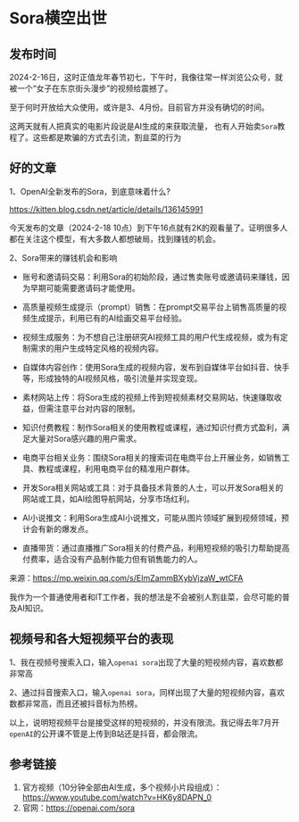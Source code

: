 # Sora横空出世

## 发布时间

2024-2-16日，这时正值龙年春节初七，下午时，我像往常一样浏览公众号，就被一个“女子在东京街头漫步”的视频给震撼了。

至于何时开放给大众使用，或许是3、4月份。目前官方并没有确切的时间。

这两天就有人把真实的电影片段说是AI生成的来获取流量， 也有人开始卖`Sora`教程了。这些都是欺骗的方式去引流，割韭菜的行为

## 好的文章

1、OpenAI全新发布的Sora，到底意味着什么?

https://kitten.blog.csdn.net/article/details/136145991

今天发布的文章（2024-2-18  10点）到下午16点就有2K的观看量了。证明很多人都在关注这个模型，有大多数人都想破局，找到赚钱的机会。

2、Sora带来的赚钱机会和影响

* 账号和邀请码交易：利用Sora的初始阶段，通过售卖账号或邀请码来赚钱，因为早期可能需要邀请码才能使用。

* 高质量视频生成提示（prompt）销售：在prompt交易平台上销售高质量的视频生成提示，利用已有的AI绘画交易平台经验。

* 视频生成服务：为不想自己注册研究AI视频工具的用户代生成视频，或为有定制需求的用户生成特定风格的视频内容。

* 自媒体内容创作：使用Sora生成的视频内容，发布到自媒体平台如抖音、快手等，形成独特的AI视频风格，吸引流量并实现变现。

* 素材网站上传：将Sora生成的视频上传到短视频素材交易网站，快速赚取收益，但需注意平台对内容的限制。

* 知识付费教程：制作Sora相关的使用教程或课程，通过知识付费方式盈利，满足大量对Sora感兴趣的用户需求。

* 电商平台相关业务：围绕Sora相关的搜索词在电商平台上开展业务，如销售工具、教程或课程，利用电商平台的精准用户群体。

* 开发Sora相关网站或工具：对于具备技术背景的人士，可以开发Sora相关的网站或工具，如AI绘图导航网站，分享市场红利。

* AI小说推文：利用Sora生成AI小说推文，可能从图片领域扩展到视频领域，预计会有新的爆发点。

* 直播带货：通过直播推广Sora相关的付费产品，利用短视频的吸引力帮助提高付费率，适合没有产品制作能力但有销售能力的人。

来源：https://mp.weixin.qq.com/s/EImZammBXybVjzaW_wtCFA

我作为一个普通使用者和IT工作者，我的想法是不会被别人割韭菜，会尽可能的普及AI知识。


## 视频号和各大短视频平台的表现

1、我在视频号搜索入口，输入`openai sora`出现了大量的短视频内容，喜欢数都非常高

2、通过抖音搜索入口，输入`openai sora`，同样出现了大量的短视频内容，喜欢数都非常高，而且还被抖音标为热榜。

以上，说明短视频平台是接受这样的短视频的，并没有限流。我记得去年7月开`openAI`的公开课不管是上传到B站还是抖音，都会限流。

## 参考链接

1. 官方视频（10分钟全部由AI生成，多个视频小片段组成）：https://www.youtube.com/watch?v=HK6y8DAPN_0
2. 官网：https://openai.com/sora